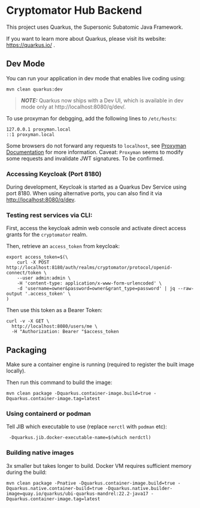 # Cryptomator Hub Backend

This project uses Quarkus, the Supersonic Subatomic Java Framework.

If you want to learn more about Quarkus, please visit its website: https://quarkus.io/ .

## Dev Mode

You can run your application in dev mode that enables live coding using:
```shell script
mvn clean quarkus:dev
```

> **_NOTE:_**  Quarkus now ships with a Dev UI, which is available in dev mode only at http://localhost:8080/q/dev/.

To use proxyman for debgging, add the following lines to `/etc/hosts`:
```
127.0.0.1 proxyman.local
::1 proxyman.local
```
Some browsers do not forward any requests to `localhost`, see [Proxyman Documentation](https://docs.proxyman.io/troubleshooting/couldnt-see-any-request-from-localhost-server) for more information.
Caveat: `Proxyman` seems to modify some requests and invalidate JWT signatures. To be confirmed.


### Accessing Keycloak (Port 8180)

During development, Keycloak is started as a Quarkus Dev Service using port 8180. When using alternative ports, you can also find it via [http://localhost:8080/q/dev](http://localhost:8080/q/dev).


### Testing rest services via CLI:

First, access the keycloak admin web console and activate direct access grants for the `cryptomator` realm.

Then, retrieve an `access_token` from keycloak:

```
export access_token=$(\
    curl -X POST http://localhost:8180/auth/realms/cryptomator/protocol/openid-connect/token \
    --user admin:admin \
    -H 'content-type: application/x-www-form-urlencoded' \
    -d 'username=owner&password=owner&grant_type=password' | jq --raw-output '.access_token' \
)
```

Then use this token as a Bearer Token:

```shell
curl -v -X GET \
  http://localhost:8080/users/me \
  -H "Authorization: Bearer "$access_token
```

## Packaging

Make sure a container engine is running (required to register the built image locally).

Then run this command to build the image:

```shell script
mvn clean package -Dquarkus.container-image.build=true -Dquarkus.container-image.tag=latest
```

### Using containerd or podman

Tell JIB which executable to use (replace `nerctl` with `podman` etc):

```shell script
 -Dquarkus.jib.docker-executable-name=$(which nerdctl)
```

### Building native images

3x smaller but takes longer to build. Docker VM requires sufficient memory during the build:
```shell script
mvn clean package -Pnative -Dquarkus.container-image.build=true -Dquarkus.native.container-build=true -Dquarkus.native.builder-image=quay.io/quarkus/ubi-quarkus-mandrel:22.2-java17 -Dquarkus.container-image.tag=latest
```
